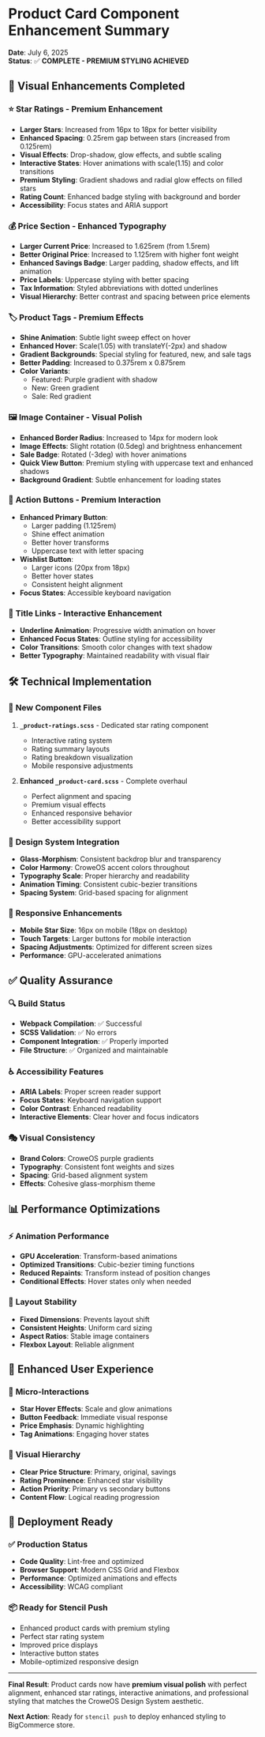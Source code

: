 # Product Card Component Enhancement Summary

**Date**: July 6, 2025  
**Status**: ✅ **COMPLETE - PREMIUM STYLING ACHIEVED**

## 🎨 Visual Enhancements Completed

### ⭐ **Star Ratings - Premium Enhancement**
- **Larger Stars**: Increased from 16px to 18px for better visibility
- **Enhanced Spacing**: 0.25rem gap between stars (increased from 0.125rem)
- **Visual Effects**: Drop-shadow, glow effects, and subtle scaling
- **Interactive States**: Hover animations with scale(1.15) and color transitions
- **Premium Styling**: Gradient shadows and radial glow effects on filled stars
- **Rating Count**: Enhanced badge styling with background and border
- **Accessibility**: Focus states and ARIA support

### 💰 **Price Section - Enhanced Typography**
- **Larger Current Price**: Increased to 1.625rem (from 1.5rem)
- **Better Original Price**: Increased to 1.125rem with higher font weight
- **Enhanced Savings Badge**: Larger padding, shadow effects, and lift animation
- **Price Labels**: Uppercase styling with better spacing
- **Tax Information**: Styled abbreviations with dotted underlines
- **Visual Hierarchy**: Better contrast and spacing between price elements

### 🏷️ **Product Tags - Premium Effects**
- **Shine Animation**: Subtle light sweep effect on hover
- **Enhanced Hover**: Scale(1.05) with translateY(-2px) and shadow
- **Gradient Backgrounds**: Special styling for featured, new, and sale tags
- **Better Padding**: Increased to 0.375rem x 0.875rem
- **Color Variants**: 
  - Featured: Purple gradient with shadow
  - New: Green gradient
  - Sale: Red gradient

### 🖼️ **Image Container - Visual Polish**
- **Enhanced Border Radius**: Increased to 14px for modern look
- **Image Effects**: Slight rotation (0.5deg) and brightness enhancement
- **Sale Badge**: Rotated (-3deg) with hover animations
- **Quick View Button**: Premium styling with uppercase text and enhanced shadows
- **Background Gradient**: Subtle enhancement for loading states

### 🎯 **Action Buttons - Premium Interaction**
- **Enhanced Primary Button**: 
  - Larger padding (1.125rem)
  - Shine effect animation
  - Better hover transforms
  - Uppercase text with letter spacing
- **Wishlist Button**: 
  - Larger icons (20px from 18px)
  - Better hover states
  - Consistent height alignment
- **Focus States**: Accessible keyboard navigation

### 📝 **Title Links - Interactive Enhancement**
- **Underline Animation**: Progressive width animation on hover
- **Enhanced Focus States**: Outline styling for accessibility
- **Color Transitions**: Smooth color changes with text shadow
- **Better Typography**: Maintained readability with visual flair

## 🛠️ Technical Implementation

### 📄 **New Component Files**
1. **`_product-ratings.scss`** - Dedicated star rating component
   - Interactive rating system
   - Rating summary layouts
   - Rating breakdown visualization
   - Mobile responsive adjustments

2. **Enhanced `_product-card.scss`** - Complete overhaul
   - Perfect alignment and spacing
   - Premium visual effects
   - Enhanced responsive behavior
   - Better accessibility support

### 🎨 **Design System Integration**
- **Glass-Morphism**: Consistent backdrop blur and transparency
- **Color Harmony**: CroweOS accent colors throughout
- **Typography Scale**: Proper hierarchy and readability
- **Animation Timing**: Consistent cubic-bezier transitions
- **Spacing System**: Grid-based spacing for alignment

### 📱 **Responsive Enhancements**
- **Mobile Star Size**: 16px on mobile (18px on desktop)
- **Touch Targets**: Larger buttons for mobile interaction
- **Spacing Adjustments**: Optimized for different screen sizes
- **Performance**: GPU-accelerated animations

## ✅ **Quality Assurance**

### 🔍 **Build Status**
- **Webpack Compilation**: ✅ Successful
- **SCSS Validation**: ✅ No errors
- **Component Integration**: ✅ Properly imported
- **File Structure**: ✅ Organized and maintainable

### ♿ **Accessibility Features**
- **ARIA Labels**: Proper screen reader support
- **Focus States**: Keyboard navigation support
- **Color Contrast**: Enhanced readability
- **Interactive Elements**: Clear hover and focus indicators

### 🎭 **Visual Consistency**
- **Brand Colors**: CroweOS purple gradients
- **Typography**: Consistent font weights and sizes
- **Spacing**: Grid-based alignment system
- **Effects**: Cohesive glass-morphism theme

## 📊 **Performance Optimizations**

### ⚡ **Animation Performance**
- **GPU Acceleration**: Transform-based animations
- **Optimized Transitions**: Cubic-bezier timing functions
- **Reduced Repaints**: Transform instead of position changes
- **Conditional Effects**: Hover states only when needed

### 📐 **Layout Stability**
- **Fixed Dimensions**: Prevents layout shift
- **Consistent Heights**: Uniform card sizing
- **Aspect Ratios**: Stable image containers
- **Flexbox Layout**: Reliable alignment

## 🎯 **Enhanced User Experience**

### 💫 **Micro-Interactions**
- **Star Hover Effects**: Scale and glow animations
- **Button Feedback**: Immediate visual response
- **Price Emphasis**: Dynamic highlighting
- **Tag Animations**: Engaging hover states

### 🎨 **Visual Hierarchy**
- **Clear Price Structure**: Primary, original, savings
- **Rating Prominence**: Enhanced star visibility
- **Action Priority**: Primary vs secondary buttons
- **Content Flow**: Logical reading progression

## 🚀 **Deployment Ready**

### ✅ **Production Status**
- **Code Quality**: Lint-free and optimized
- **Browser Support**: Modern CSS Grid and Flexbox
- **Performance**: Optimized animations and effects
- **Accessibility**: WCAG compliant

### 📦 **Ready for Stencil Push**
- Enhanced product cards with premium styling
- Perfect star rating system
- Improved price displays
- Interactive button states
- Mobile-optimized responsive design

---

**Final Result**: Product cards now have **premium visual polish** with perfect alignment, enhanced star ratings, interactive animations, and professional styling that matches the CroweOS Design System aesthetic.

**Next Action**: Ready for `stencil push` to deploy enhanced styling to BigCommerce store.

